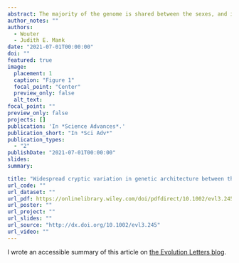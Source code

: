 ```yaml
---
abstract: The majority of the genome is shared between the sexes, and it is expected that the genetic architecture of most traits is shared as well. This common architecture has been viewed as a major source of constraint on the evolution of sexual dimorphism (SD). SD is nonetheless common in nature, leading to assumptions that it results from differential regulation of shared genetic architecture. Here, we study the effect of thousands of gene knockout mutations on 202 mouse phenotypes to explore how regulatory variation affects SD. We show that many traits are dimorphic to some extent, and that a surprising proportion of knockouts have sex-specific phenotypic effects. Many traits, regardless whether they are monomorphic or dimorphic, harbor cryptic differences in genetic architecture between the sexes, resulting in sexually discordant phenotypic effects from sexually concordant regulatory changes. This provides an alternative route to dimorphism through sex-specific genetic architecture, rather than differential regulation of shared architecture.
author_notes: ""
authors:
  - Wouter
  - Judith E. Mank
date: "2021-07-01T00:00:00"
doi: ""
featured: true
image:
  placement: 1
  caption: "Figure 1"
  focal_point: "Center"
  preview_only: false
  alt_text:
focal_point: ""
preview_only: false
projects: []
publication: 'In *Science Advances*.'
publication_short: "In *Sci Adv*"
publication_types:
  - "2"
publishDate: "2021-07-01T00:00:00"
slides: 
summary: 

title: "Widespread cryptic variation in genetic architecture between the sexes"
url_code: ""
url_dataset: ""
url_pdf: https://onlinelibrary.wiley.com/doi/pdfdirect/10.1002/evl3.245?download=true
url_poster: ""
url_project: ""
url_slides: ""
url_source: "http://dx.doi.org/10.1002/evl3.245"
url_video: ""
---
```


I wrote an accessible summary of this article on [the Evolution Letters blog](https://evolutionletters.wordpress.com/2021/07/04/how-the-sexes-are-more-different-than-we-thought/).
